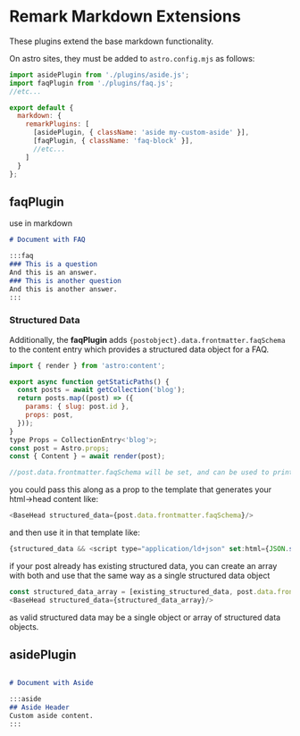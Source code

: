 # Remark Markdown Extensions

These plugins extend the base markdown functionality. 

On astro sites, they must be added to `astro.config.mjs` as follows:

```javascript
import asidePlugin from './plugins/aside.js';
import faqPlugin from './plugins/faq.js';
//etc...

export default {
  markdown: {
    remarkPlugins: [
      [asidePlugin, { className: 'aside my-custom-aside' }],
      [faqPlugin, { className: 'faq-block' }],
      //etc...
    ]
  }
};
```

## faqPlugin

use in markdown

```markdown
# Document with FAQ

:::faq
### This is a question
And this is an answer.
### This is another question
And this is another answer.
:::

```

### Structured Data

Additionally, the **faqPlugin** adds `{postobject}.data.frontmatter.faqSchema` to the content entry which provides a structured data object for a FAQ.

```javascript
import { render } from 'astro:content';

export async function getStaticPaths() {
  const posts = await getCollection('blog');
  return posts.map((post) => ({
    params: { slug: post.id },
    props: post,
  }));
}
type Props = CollectionEntry<'blog'>;
const post = Astro.props;
const { Content } = await render(post);

//post.data.frontmatter.faqSchema will be set, and can be used to print structured data

```

you could pass this along as a prop to the template that generates your html->head content like:

```javascript
<BaseHead structured_data={post.data.frontmatter.faqSchema}/>
```

and then use it in that template like:

```javascript
{structured_data && <script type="application/ld+json" set:html={JSON.stringify(structured_data)}></script>}

```

if your post already has existing structured data, you can create an array with both and use that the same way as a single structured data object

```javascript
const structured_data_array = [existing_structured_data, post.data.frontmatter.faqSchema];
<BaseHead structured_data={structured_data_array}/>
```

as valid structured data may be a single object or array of structured data objects.

## asidePlugin

```markdown

# Document with Aside

:::aside
## Aside Header
Custom aside content.
:::
```

